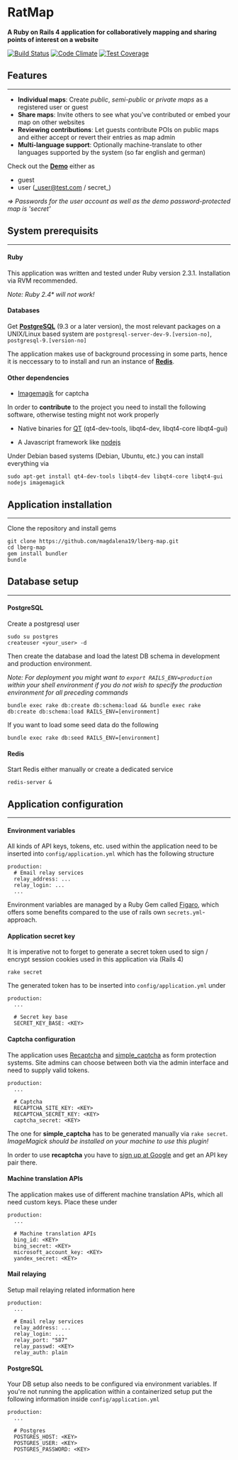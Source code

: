 # **RatMap**

**A Ruby on Rails 4 application for collaboratively mapping and sharing points of interest on a website**

  
  [![Build Status](https://travis-ci.org/magdalena19/lberg-map.svg?branch=master)](https://travis-ci.org/magdalena19/lberg-map)
  [![Code Climate](https://codeclimate.com/github/magdalena19/lberg-map/badges/gpa.svg)](https://codeclimate.com/github/magdalena19/lberg-map)
  [![Test Coverage](https://codeclimate.com/github/magdalena19/lberg-map/badges/coverage.svg)](https://codeclimate.com/github/magdalena19/lberg-map/coverage)

## **Features**
---

* **Individual maps**: Create _public_, _semi-public_ or _private maps_ as a registered user or guest
* **Share maps**: Invite others to see what you've contributed or embed your map on other websites
* **Reviewing contributions**: Let guests contribute POIs on public maps and either accept or revert their entries as map admin
* **Multi-language support**: Optionally machine-translate to other languages supported by the system (so far english and german)

Check out the **[Demo](https://korner.lynx.uberspace.de)** either as
* guest 
* user (_user@test.com / secret_)

_=> Passwords for the user account as well as the demo password-protected map is 'secret'_
  
## **System prerequisits**
---
  
  #### **Ruby**
  
  This application was written and tested under Ruby version 2.3.1. Installation via RVM recommended.

  _Note: Ruby 2.4* will not work!_
  
  #### **Databases**
   
  Get **[PostgreSQL](https://www.postgresql.org/)** (9.3 or a later version), the most relevant packages on a UNIX/Linux based system are `postgresql-server-dev-9.[version-no]`, `postgresql-9.[version-no]`

  The application makes use of background processing in some parts, hence it is neccessary to to install and run an instance of **[Redis](https://redis.io/)**.
  
  #### **Other dependencies**
  
  * [Imagemagik](https://www.imagemagick.org/) for captcha
  
  In order to **contribute** to the project you need to install the following software, otherwise testing might not work properly
  
  * Native binaries for [QT](https://www.qt.io/) (qt4-dev-tools, libqt4-dev, libqt4-core libqt4-gui)
  
  * A Javascript framework like [nodejs](https://nodejs.org/)
 
  
   
  Under Debian based systems (Debian, Ubuntu, etc.) you can install everything via

    sudo apt-get install qt4-dev-tools libqt4-dev libqt4-core libqt4-gui nodejs imagemagick
   

## **Application installation**
---

Clone the repository and install gems

```
git clone https://github.com/magdalena19/lberg-map.git
cd lberg-map
gem install bundler
bundle
```

## **Database setup**
---


#### **PostgreSQL**
Create a postgresql user

    sudo su postgres
    createuser <your_user> -d
   
Then create the database and load the latest DB schema in development and production environment.

_Note: For deployment you might want to `export RAILS_ENV=production` within your shell environment if you do not wish to specify the production environment for all preceding commands_

    bundle exec rake db:create db:schema:load && bundle exec rake db:create db:schema:load RAILS_ENV=[environment]
    
If you want to load some seed data do the following

    bundle exec rake db:seed RAILS_ENV=[environment]


#### **Redis**
Start Redis either manually or create a dedicated service
```
redis-server &  
```

## **Application configuration**
---


#### **Environment variables**
All kinds of API keys, tokens, etc. used within the application need to be inserted into `config/application.yml` which has the following structure

```
production:
  # Email relay services
  relay_address: ...
  relay_login: ...
  ...
```

Environment variables are managed by a Ruby Gem called [Figaro](https://github.com/laserlemon/figaro), which offers some benefits compared to the use of rails own `secrets.yml`-approach.

#### **Application secret key**

It is imperative not to forget to generate a secret token used to sign / encrypt session cookies used in this application via (Rails 4)

    rake secret

The generated token has to be inserted into
`config/application.yml` under 

```
production:
  ...
  
  # Secret key base
  SECRET_KEY_BASE: <KEY>
```

####  **Captcha configuration**
The application uses [Recaptcha](https://github.com/ambethia/recaptcha) and [simple_captcha](https://github.com/galetahub/simple-captcha) as form protection systems. Site admins can choose between both via the admin interface and need to supply valid tokens.

```
production:
  ...
  
  # Captcha
  RECAPTCHA_SITE_KEY: <KEY>
  RECAPTCHA_SECRET_KEY: <KEY>
  captcha_secret: <KEY>
```
  
The one for **simple_captcha** has to be generated manually via `rake secret`. _ImageMagick should be installed on your machine to use this plugin!_

In order to use **recaptcha** you have to [sign up at Google]() and get an API key pair there.

#### **Machine translation APIs**
The application makes use of different machine translation APIs, which all need custom keys. Place these under

```
production:
  ...
  
  # Machine translation APIs
  bing_id: <KEY>
  bing_secret: <KEY>
  microsoft_account_key: <KEY>
  yandex_secret: <KEY>
```

#### **Mail relaying**
Setup mail relaying related information here
```
production:
  ...
  
  # Email relay services
  relay_address: ...
  relay_login: ...
  relay_port: "587"
  relay_passwd: <KEY>
  relay_auth: plain
```

#### **PostgreSQL**
Your DB setup also needs to be configured via environment variables. If you're not running the application within a containerized setup put the following information inside `config/application.yml`

```
production:
  ...
  
  # Postgres
  POSTGRES_HOST: <KEY>
  POSTGRES_USER: <KEY>
  POSTGRES_PASSWORD: <KEY>

```

